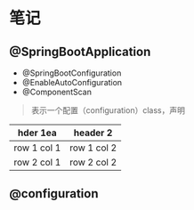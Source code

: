 
# 笔记

## @SpringBootApplication

* @SpringBootConfiguration
* @EnableAutoConfiguration
* @ComponentScan

> 表示一个配置（configuration）class，声明

hder 1ea | header 2
---|---
row 1 col 1 | row 1 col 2
row 2 col 1 | row 2 col 2

## @configuration

